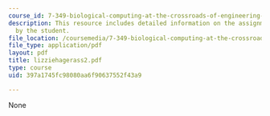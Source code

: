 ```yaml
---
course_id: 7-349-biological-computing-at-the-crossroads-of-engineering-and-science-spring-2005
description: This resource includes detailed information on the assignment submitted
  by the student.
file_location: /coursemedia/7-349-biological-computing-at-the-crossroads-of-engineering-and-science-spring-2005/397a1745fc98080aa6f90637552f43a9_lizziehagerass2.pdf
file_type: application/pdf
layout: pdf
title: lizziehagerass2.pdf
type: course
uid: 397a1745fc98080aa6f90637552f43a9

---
```

None